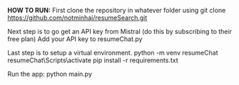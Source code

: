 **HOW TO RUN:**
First clone the repository in whatever folder using
git clone https://github.com/notminhaj/resumeSearch.git


Next step is to go get an API key from Mistral (do this by subscribing to their free plan)
Add your API key to resumeChat.py


Last step is to setup a virtual environment.
python -m venv resumeChat
resumeChat\Scripts\activate
pip install -r requirements.txt


Run the app:
python main.py

